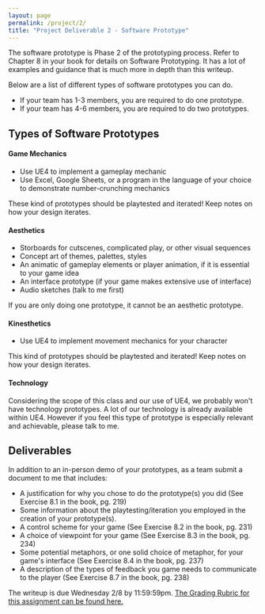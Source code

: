 ```yaml
---
layout: page
permalink: /project/2/
title: "Project Deliverable 2 - Software Prototype"
---
```


The software prototype is Phase 2 of the prototyping process.
Refer to Chapter 8 in your book for details on Software Prototyping.
It has a lot of examples and guidance that is much more in depth than this writeup.

Below are a list of different types of software prototypes you can do.

- If your team has 1-3 members, you are required to do one prototype.
- If your team has 4-6 members, you are required to do two prototypes.


## Types of Software Prototypes

#### Game Mechanics

* Use UE4 to implement a gameplay mechanic
* Use Excel, Google Sheets, or a program in the language of your choice to demonstrate number-crunching mechanics

These kind of prototypes should be playtested and iterated!
Keep notes on how your design iterates.

#### Aesthetics

* Storboards for cutscenes, complicated play, or other visual sequences
* Concept art of themes, palettes, styles
* An animatic of gameplay elements or player animation, if it is essential to your game idea
* An interface prototype (if your game makes extensive use of interface)
* Audio sketches (talk to me first)

If you are only doing one prototype, it cannot be an aesthetic prototype.

#### Kinesthetics

* Use UE4 to implement movement mechanics for your character

This kind of prototypes should be playtested and iterated!
Keep notes on how your design iterates.

#### Technology

Considering the scope of this class and our use of UE4, we probably won't have technology prototypes.
A lot of our technology is already available within UE4.
However if you feel this type of prototype is especially relevant and achievable, please talk to me.

## Deliverables

In addition to an in-person demo of your prototypes, as a team submit a document to me that includes:

- A justification for why you chose to do the prototype(s) you did (See Exercise 8.1 in the book, pg. 219)
- Some information about the playtesting/iteration you employed in the creation of your prototype(s).
- A control scheme for your game (See Exercise 8.2 in the book, pg. 231)
- A choice of viewpoint for your game (See Exercise 8.3 in the book, pg. 234)
- Some potential metaphors, or one solid choice of metaphor, for your game's interface (See Exercise 8.4 in the book, pg. 237)
- A description of the types of feedback you game needs to communicate to the player (See Exercise 8.7 in the book, pg. 238)

The writeup is due Wednesday 2/8 by 11:59:59pm.
[The Grading Rubric for this assignment can be found here.](https://docs.google.com/document/d/1itJBvR6t02GZJhDzY2U-ntmK4ivkP6VIEAJmBbzzEk8/edit?usp=sharing)
